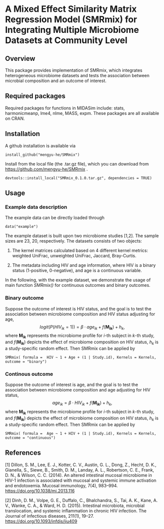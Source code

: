 
# A Mixed Effect Similarity Matrix Regression Model (SMRmix) for Integrating Multiple Microbiome Datasets at Community Level


## Overview

This package provides implementation of SMRmix, which integrates heterogeneous microbiome datasets and tests the association between microbial composition and an outcome of interest.

## Required packages 

Required packages for functions in MIDASim include: stats, harmonicmeanp, lme4, nlme, MASS, expm. These packages are all available on CRAN.

## Installation

A github installation is available via

```{r}
install_github("mengyu-he/SMRmix")
```

Install from the local file (the .tar.gz file), which you can download from https://github.com/mengyu-he/SMRmix .

```{r}
devtools::install_local("SMRmix_0.1.0.tar.gz", dependencies = TRUE)
```


## Usage

### Example data description

The example data can be directly loaded through 

```{r}
data("example")
```

The example dataset is built upon two microbiome studies [1,2]. The sample sizes are 23, 20, respectively. The datasets consists of two objects:

1. The kernel matrices calculated based on 4 different kernel metrics: weighted UniFrac, unweighted UniFrac, Jaccard, Bray-Curtis. 

2. The metadata including HIV and age information, where HIV is a binary status (1-positive, 0-negative), and age is a continuous variable.

In the following, with the example dataset, we demonstrate the usage of main function *SMRmix()* for continuous outcomes and binary outcomes.

### Binary outcome

Suppose the outcome of interest is HIV status, and the goal is to test the association between microbiome composition and HIV status adjusting for age,
$$logit(P(HIV_{ik}=1)) = \beta \cdot age_{ik}+ f(\boldsymbol{M_{ik}})+h_k,$$
where $\boldsymbol{M_{ik}}$ represents the microbiome profile for $i$-th subject in $k$-th study, and $f(\boldsymbol{M_{ik}})$ depicts the effect of microbiome composition on HIV status, $h_k$ is a study-specific random effect. Then SMRmix can be applied by

```{r}
SMRmix( formula =  HIV ~ 1 + Age + (1 | Study.id), Kernels = Kernels, outcome = "binary")
```

### Continous outcome

Suppose the outcome of interest is age, and the goal is to test the association between microbiome composition and age adjusting for HIV status,
$$age_{ik}= \beta \cdot HIV_{ik}+ f(\boldsymbol{M_{ik}})+h_k,$$
where $\boldsymbol{M_{ik}}$ represents the microbiome profile for $i$-th subject in $k$-th study, and $f(\boldsymbol{M_{ik}})$ depicts the effect of microbiome composition on HIV status, $h_k$ is a study-specific random effect. Then SMRmix can be applied by

```{r}
SMRmix( formula =  Age ~ 1 + HIV + (1 | Study.id), Kernels = Kernels, outcome = "continuous")
```

## References

[1] Dillon, S. M., Lee, E. J., Kotter, C. V., Austin, G. L., Dong, Z., Hecht, D. K., Gianella, S., Siewe, B., Smith, D. M., Landay, A. L., Robertson, C. E., Frank, D. N., & Wilson, C. C. (2014). An altered intestinal mucosal microbiome in HIV-1 infection is associated with mucosal and systemic immune activation and endotoxemia. Mucosal immunology, 7(4), 983–994. https://doi.org/10.1038/mi.2013.116

[2] Dinh, D. M., Volpe, G. E., Duffalo, C., Bhalchandra, S., Tai, A. K., Kane, A. V., Wanke, C. A., & Ward, H. D. (2015). Intestinal microbiota, microbial translocation, and systemic inflammation in chronic HIV infection. The Journal of infectious diseases, 211(1), 19–27. https://doi.org/10.1093/infdis/jiu409


